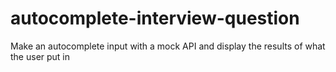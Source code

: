 # autocomplete-interview-question
Make an autocomplete input with a mock API and display the results of what the user put in
